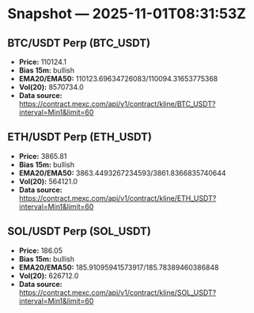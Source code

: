 # Snapshot — 2025-11-01T08:31:53Z

## BTC/USDT Perp (BTC_USDT)
- **Price:** 110124.1
- **Bias 15m:** bullish
- **EMA20/EMA50:** 110123.69634726083/110094.31653775368
- **Vol(20):** 8570734.0
- **Data source:** https://contract.mexc.com/api/v1/contract/kline/BTC_USDT?interval=Min1&limit=60

## ETH/USDT Perp (ETH_USDT)
- **Price:** 3865.81
- **Bias 15m:** bullish
- **EMA20/EMA50:** 3863.4493267234593/3861.8366835740644
- **Vol(20):** 564121.0
- **Data source:** https://contract.mexc.com/api/v1/contract/kline/ETH_USDT?interval=Min1&limit=60

## SOL/USDT Perp (SOL_USDT)
- **Price:** 186.05
- **Bias 15m:** bullish
- **EMA20/EMA50:** 185.91095941573917/185.78389460386848
- **Vol(20):** 626712.0
- **Data source:** https://contract.mexc.com/api/v1/contract/kline/SOL_USDT?interval=Min1&limit=60
